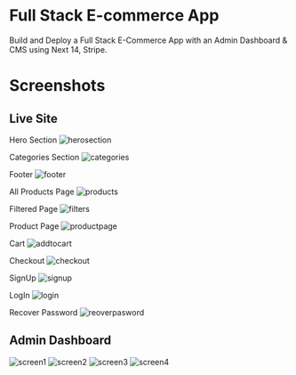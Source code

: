 # Full Stack E-commerce App

Build and Deploy a Full Stack E-Commerce App with an Admin Dashboard & CMS using Next 14, Stripe.

# Screenshots

## Live Site
Hero Section
![herosection](/Screenshots/Screenshot%202024-01-27%20at%203.32.55 PM.png)

Categories Section
![categories](/Screenshots/Screenshot%202024-01-27%20at%203.33.08 PM.png)

Footer
![footer](/Screenshots/Screenshot%202024-01-27%20at%203.33.18 PM.png)

All Products Page
![products](/Screenshots/Screenshot%202024-01-27%20at%203.33.36 PM.png)

Filtered Page
![filters](/Screenshots/Screenshot%202024-01-27%20at%203.33.48 PM.png)

Product Page
![productpage](/Screenshots/Screenshot%202024-01-27%20at%203.33.59 PM.png)

Cart
![addtocart](/Screenshots/Screenshot%202024-01-27%20at%203.34.13 PM.png)

Checkout
![checkout](/Screenshots/Screenshot%202024-01-27%20at%203.36.05 PM.png)

SignUp
![signup](/Screenshots/Screenshot%202024-01-27%20at%203.34.38 PM.png)

LogIn
![login](/Screenshots/Screenshot%202024-01-27%20at%203.34.28 PM.png)

Recover Password
![reoverpasword](/Screenshots/Screenshot%202024-01-27%20at%203.34.49 PM.png)

## Admin Dashboard
![screen1](/Screenshots/Screenshot%202024-01-27%20at%204.45.52 PM.png)
![screen2](/Screenshots/Screenshot%202024-01-27%20at%204.46.01 PM.png)
![screen3](/Screenshots/Screenshot%202024-01-27%20at%204.46.38 PM.png)
![screen4](/Screenshots/Screenshot%202024-01-27%20at%204.47.01 PM.png)







 
